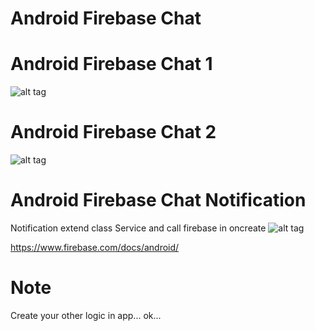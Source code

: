 # Android Firebase Chat

# Android Firebase Chat 1
![alt tag](https://aeroyid.files.wordpress.com/2016/03/photo_2016-03-27_12-15-37.jpg)

# Android Firebase Chat 2
![alt tag](https://aeroyid.files.wordpress.com/2016/03/photo_2016-03-27_12-15-42.jpg)

# Android Firebase Chat Notification
Notification extend class Service and call firebase in oncreate
![alt tag](https://aeroyid.files.wordpress.com/2016/03/photo_2016-03-27_12-15-20.jpg)

https://www.firebase.com/docs/android/

# Note

Create your other logic in app... ok...

